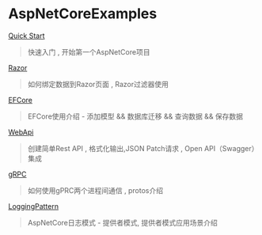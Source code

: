 # AspNetCoreExamples

[Quick Start](/Base/ReadMe.md)
> 快速入门 , 开始第一个AspNetCore项目

[Razor](/Razor/ReadMe.md)
> 如何绑定数据到Razor页面 , Razor过滤器使用

[EFCore](/EFCore/ReadMe.md)
> EFCore使用介绍 - 添加模型 && 数据库迁移 && 查询数据 && 保存数据

[WebApi](/WebApi/ReadMe.md)
> 创建简单Rest API , 格式化输出,JSON Patch请求 , Open API（Swagger）集成


[gRPC](/gRPC/ReadMe.md)
> 如何使用gPRC两个进程间通信 , protos介绍

[LoggingPattern](/LoggingPattern/ReadMe.md)
> AspNetCore日志模式 - 提供者模式, 提供者模式应用场景介绍